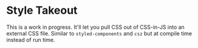 # Style Takeout

This is a work in progress. It'll let you pull CSS out of CSS-in-JS into an
external CSS file. Similar to `styled-components` and `csz` but at compile time
instead of run time.
